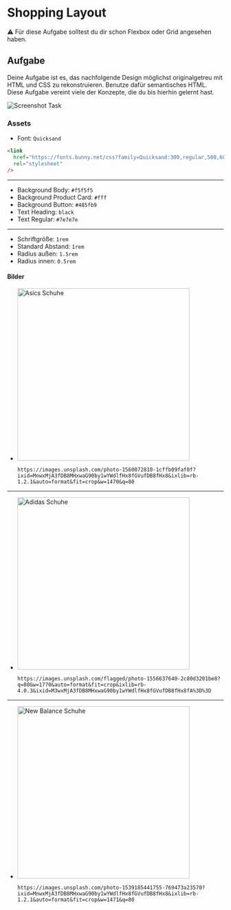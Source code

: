 # Shopping Layout

⚠️ Für diese Aufgabe solltest du dir schon Flexbox oder Grid angesehen haben.

## Aufgabe

Deine Aufgabe ist es, das nachfolgende Design möglichst originalgetreu mit HTML und CSS zu rekonstruieren. Benutze dafür semantisches HTML. Diese Aufgabe vereint viele der Konzepte, die du bis hierhin gelernt hast.

<img src="https://user-images.githubusercontent.com/16404104/124711411-54298a00-defe-11eb-8b5b-bb99abdaad21.png" alt="Screenshot Task" style="max-width: 800px;" />

### Assets

- Font: `Quicksand`

```html
<link
  href="https://fonts.bunny.net/css?family=Quicksand:300,regular,500,600,700"
  rel="stylesheet"
/>
```

<hr>

- Background Body: `#f5f5f5`
- Background Product Card: `#fff`
- Background Button: `#485fb9`
- Text Heading: `black`
- Text Regular: `#7e7e7e`

<hr>

- Schriftgröße: `1rem`
- Standard Abstand: `1rem`
- Radius außen: `1.5rem`
- Radius innen: `0.5rem`

#### Bilder

- <img src="https://images.unsplash.com/photo-1560072810-1cffb09faf0f?ixid=MnwxMjA3fDB8MHxwaG90by1wYWdlfHx8fGVufDB8fHx8&ixlib=rb-1.2.1&auto=format&fit=crop&w=1470&q=80" alt="Asics Schuhe" style="width: 400px" />

  `https://images.unsplash.com/photo-1560072810-1cffb09faf0f?ixid=MnwxMjA3fDB8MHxwaG90by1wYWdlfHx8fGVufDB8fHx8&ixlib=rb-1.2.1&auto=format&fit=crop&w=1470&q=80`

<hr>

- <img src="https://images.unsplash.com/flagged/photo-1556637640-2c80d3201be8?ixlib=rb-1.2.1&ixid=MnwxMjA3fDB8MHxwaG90by1wYWdlfHx8fGVufDB8fHx8&auto=format&fit=crop&w=1470&q=80" alt="Adidas Schuhe" style="width: 400px" />

  `https://images.unsplash.com/flagged/photo-1556637640-2c80d3201be8?q=80&w=1770&auto=format&fit=crop&ixlib=rb-4.0.3&ixid=M3wxMjA3fDB8MHxwaG90by1wYWdlfHx8fGVufDB8fHx8fA%3D%3D`

<hr>

- <img src="https://images.unsplash.com/photo-1539185441755-769473a23570?ixid=MnwxMjA3fDB8MHxwaG90by1wYWdlfHx8fGVufDB8fHx8&ixlib=rb-1.2.1&auto=format&fit=crop&w=1471&q=80" alt="New Balance Schuhe" style="width: 400px" />

  `https://images.unsplash.com/photo-1539185441755-769473a23570?ixid=MnwxMjA3fDB8MHxwaG90by1wYWdlfHx8fGVufDB8fHx8&ixlib=rb-1.2.1&auto=format&fit=crop&w=1471&q=80`

